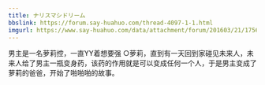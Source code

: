 ```yaml
---
title: ナリスマシドリーム
bbslink: https://forum.say-huahuo.com/thread-4097-1-1.html
imgurl: https://www.say-huahuo.com/data/attachment/forum/201603/21/175620cz8wosg8rsw4e3es.jpg
---
```


男主是一名萝莉控，一直YY着想要强 ○萝莉，直到有一天回到家碰见未来人，未来人给了男主一瓶变身药，该药的作用就是可以变成任何一个人，于是男主变成了萝莉的爸爸，开始了啪啪啪的故事。<!--more-->
